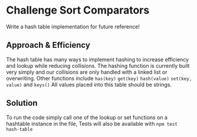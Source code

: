 # Challenge Sort Comparators

Write a hash table implementation for future reference!

## Approach & Efficiency

The hash table has many ways to implement hashing to increase efficiency and lookup while reducing collisions. The hashing function is currently built very simply and our collisions are only handled with a linked list or overwriting.
Other functions include `has(key)` `get(key)` `hash(value)` `set(key, value)` and `keys()` All values placed into this table should be strings.
## Solution

<!-- Show how to run your code, and examples of it in action -->

To run the code simply call one of the lookup or set functions on a hashtable instance in the file, Tests will also be available with `npm test hash-table`
